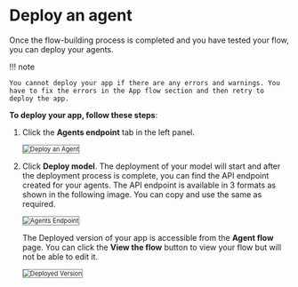 # Deploy an agent

Once the flow-building process is completed and you have tested your flow, you can deploy your agents.

!!! note

    You cannot deploy your app if there are any errors and warnings. You have to fix the errors in the App flow section and then retry to deploy the app.

**To deploy your app, follow these steps**:

1. Click the **Agents endpoint** tab in the left panel.

    <img src="../images/deploy-an-agent.png" alt="Deploy an Agent" title="Deploy an Agent" style="border: 1px solid gray; zoom:80%;">
1. Click **Deploy model**. The deployment of your model will start and after the deployment process is complete, you can find the API endpoint created for your agents. The API endpoint is available in 3 formats as shown in the following image. You can copy and use the same as required.

    <img src="../images/agents-endpoint.png" alt="Agents Endpoint" title="Agents Endpoint" style="border: 1px solid gray; zoom:80%;">

    The Deployed version of your app is accessible from the **Agent flow** page. You can click the **View the flow** button to view your flow but will not be able to edit it.

    <img src="../images/deployed-version.png" alt="Deployed Version" title="Deployed Version" style="border: 1px solid gray; zoom:80%;">